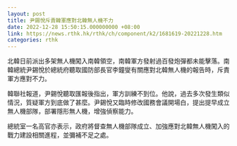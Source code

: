 ```yaml
---
layout: post
title: 尹錫悅斥責韓軍應對北韓無人機不力
date: 2022-12-28 15:50:15.000000000 +08:00
link: https://news.rthk.hk/rthk/ch/component/k2/1681619-20221228.htm
categories: rthk
---
```


北韓日前派出多架無人機闖入南韓領空，南韓軍方發射過百發炮彈都未能擊落。南韓總統尹錫悅於總統府聽取國防部長官李鐘燮有關應對北韓無人機的報告時，斥責軍方應對不力。

韓聯社報道，尹錫悅聽取匯報後指出，軍方訓練不到位。他說，過去多次發生類似情況，質疑軍方到底做了甚麼。尹錫悅又臨時修改國務會議開場白，提出提早成立無人機部隊，部署隱形無人機，增強偵察能力。

總統室一名高官亦表示，政府將督查無人機部隊成立、加強應對北韓無人機闖入的戰力建設相關進程，並彌補不足之處。
